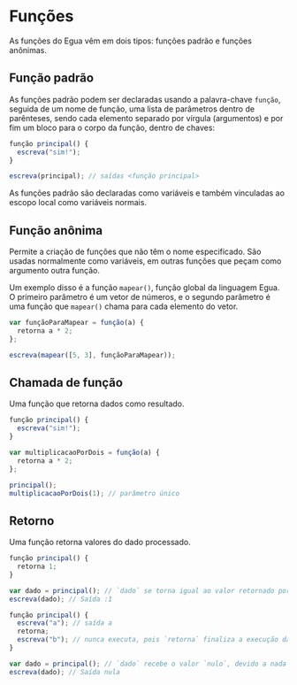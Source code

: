 # Funções

As funções do Egua vêm em dois tipos: funções padrão e funções anônimas.

## Função padrão

As funções padrão podem ser declaradas usando a palavra-chave `função`, seguida de um nome de função, uma lista de parâmetros dentro de parênteses, sendo cada elemento separado por vírgula (argumentos) e por fim um bloco para o corpo da função, dentro de chaves:

```js
função principal() {
  escreva("sim!");
}

escreva(principal); // saídas <função principal>
```

As funções padrão são declaradas como variáveis e também vinculadas ao escopo local como variáveis normais.

## Função anônima

Permite a criação de funções que não têm o nome especificado. São usadas normalmente como variáveis, em outras funções que peçam como argumento outra função.

Um exemplo disso é a função `mapear()`, função global da linguagem Egua. O primeiro parâmetro é um vetor de números, e o segundo parâmetro é uma função que `mapear()` chama para cada elemento do vetor.

```js
var funçãoParaMapear = função(a) { 
  retorna a * 2; 
};

escreva(mapear([5, 3], funçãoParaMapear));
```

## Chamada de função

Uma função que retorna dados como resultado. 

```js
função principal() {
  escreva("sim!");
}

var multiplicacaoPorDois = função(a) { 
  retorna a * 2; 
};

principal();
multiplicacaoPorDois(1); // parâmetro único
```

## Retorno

Uma função retorna valores do dado processado.

```js
função principal() {
  retorna 1;
}

var dado = principal(); // `dado` se torna igual ao valor retornado por `principal()`
escreva(dado); // Saída :1
```

```js
função principal() {
  escreva("a"); // saída a
  retorna;
  escreva("b"); // nunca executa, pois `retorna` finaliza a execução da função, quebrando seu fluxo na linha em que é executada.
}

var dado = principal(); // `dado` recebe o valor `nulo`, devido a nada ter sido retornado.
escreva(dado); // Saída nula
```
